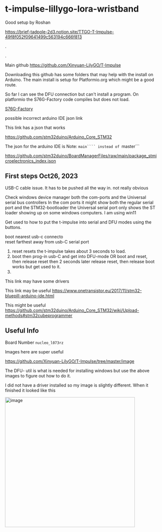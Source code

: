# t-impulse-lillygo-lora-wristband


Good setup by Roshan   

https://brief-tadpole-2d3.notion.site/TTGO-T-Impulse-49f8f052f09641499c563194c666f813



.

.


Main github  https://github.com/Xinyuan-LilyGO/T-Impulse

Downloading this github has some folders that may help with the install on Arduino. The main install is setup for Platformio.org which might be a good route.

So far I can see the DFU connection but can't install a program. On platformio the S76G-Factory code compiles but does not load.

[S76G-Factory](https://github.com/Xinyuan-LilyGO/T-Impulse/tree/master/Example/S76G-Factory)

possible incorrect arduino IDE json link

This link has a json that works

https://github.com/stm32duino/Arduino_Core_STM32

The json for the arduino IDE is Note: ```main```` instead of ```master```

https://github.com/stm32duino/BoardManagerFiles/raw/main/package_stmicroelectronics_index.json


## First steps Oct26, 2023

USB-C cable issue. It has to be pushed all the way in. not really obvious

Check windows device manager both the com-ports and the Universal serial bus controllers
In the com ports it might show both the regular serial port and the STM32-bootloader  the Universal serial port only shows the ST loader showing up on some windows computers. I am using win11

Get used to how to put the t-impulse into serial and DFU modes using the buttons.

boot nearest usb-c connecto  
reset farthest away from usb-C serial port

1. reset resets the t-impulse takes about 3 seconds to load.
2. boot then prog-in usb-C and get into DFU-mode   OR   boot and reset, then release reset then 2 seconds later release reset, then release boot works but get used to it.
3. 

This link may have some drivers

This link may be useful   https://www.onetransistor.eu/2017/11/stm32-bluepill-arduino-ide.html




This might be useful
https://github.com/stm32duino/Arduino_Core_STM32/wiki/Upload-methods#stm32cubeprogrammer




## Useful Info

Board Number ```nucleo_l073rz```


Images here are super useful

https://github.com/Xinyuan-LilyGO/T-Impulse/tree/master/image

The DFU- util is what is needed for installing windows but use the above images to figure out how to do it.

I did not have a driver installed so my image is slightly different. When it finished it looked like this


<img width="429" alt="image" src="https://github.com/hpssjellis/t-impulse-lillygo-lora-wristband/assets/5605614/73b76abc-f2c7-4b4e-92a4-8933079d54cd">






